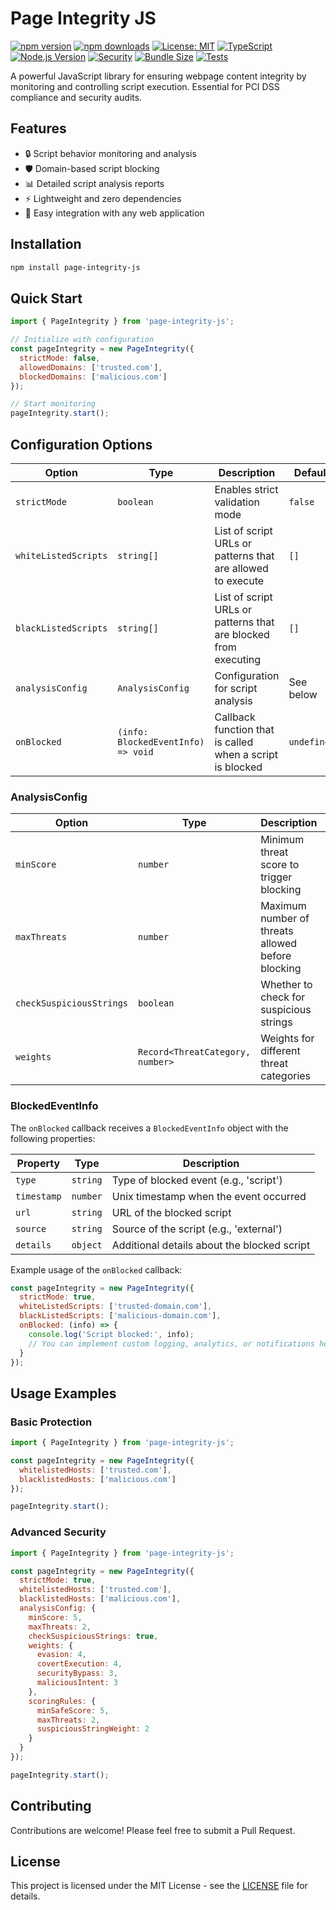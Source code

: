 # Page Integrity JS

[![npm version](https://img.shields.io/npm/v/page-integrity-js.svg)](https://www.npmjs.com/package/page-integrity-js)
[![npm downloads](https://img.shields.io/npm/dm/page-integrity-js.svg)](https://www.npmjs.com/package/page-integrity-js)
[![License: MIT](https://img.shields.io/badge/License-MIT-yellow.svg)](https://opensource.org/licenses/MIT)
[![TypeScript](https://img.shields.io/badge/TypeScript-Ready-blue.svg)](https://www.typescriptlang.org/)
[![Node.js Version](https://img.shields.io/badge/Node.js-%3E%3D16.0.0-green.svg)](https://nodejs.org/)
[![Security](https://img.shields.io/badge/Security-PCI%20DSS%20Compliant-red.svg)](https://www.pcisecuritystandards.org/)
[![Bundle Size](https://img.shields.io/bundlephobia/min/page-integrity-js)](https://bundlephobia.com/package/page-integrity-js)
[![Tests](https://img.shields.io/badge/tests-passing-brightgreen.svg)](https://github.com/nithin-murali-arch/page-integrity-js/actions)

A powerful JavaScript library for ensuring webpage content integrity by monitoring and controlling script execution. Essential for PCI DSS compliance and security audits.

## Features

- 🔒 Script behavior monitoring and analysis
- 🛡️ Domain-based script blocking
- 📊 Detailed script analysis reports
- ⚡ Lightweight and zero dependencies
- 🎯 Easy integration with any web application

## Installation

```bash
npm install page-integrity-js
```

## Quick Start

```javascript
import { PageIntegrity } from 'page-integrity-js';

// Initialize with configuration
const pageIntegrity = new PageIntegrity({
  strictMode: false,
  allowedDomains: ['trusted.com'],
  blockedDomains: ['malicious.com']
});

// Start monitoring
pageIntegrity.start();
```

## Configuration Options

| Option | Type | Description | Default |
|--------|------|-------------|---------|
| `strictMode` | `boolean` | Enables strict validation mode | `false` |
| `whiteListedScripts` | `string[]` | List of script URLs or patterns that are allowed to execute | `[]` |
| `blackListedScripts` | `string[]` | List of script URLs or patterns that are blocked from executing | `[]` |
| `analysisConfig` | `AnalysisConfig` | Configuration for script analysis | See below |
| `onBlocked` | `(info: BlockedEventInfo) => void` | Callback function that is called when a script is blocked | `undefined` |

### AnalysisConfig

| Option | Type | Description | Default |
|--------|------|-------------|---------|
| `minScore` | `number` | Minimum threat score to trigger blocking | `0.7` |
| `maxThreats` | `number` | Maximum number of threats allowed before blocking | `3` |
| `checkSuspiciousStrings` | `boolean` | Whether to check for suspicious strings | `true` |
| `weights` | `Record<ThreatCategory, number>` | Weights for different threat categories | See below |

### BlockedEventInfo

The `onBlocked` callback receives a `BlockedEventInfo` object with the following properties:

| Property | Type | Description |
|----------|------|-------------|
| `type` | `string` | Type of blocked event (e.g., 'script') |
| `timestamp` | `number` | Unix timestamp when the event occurred |
| `url` | `string` | URL of the blocked script |
| `source` | `string` | Source of the script (e.g., 'external') |
| `details` | `object` | Additional details about the blocked script |

Example usage of the `onBlocked` callback:

```javascript
const pageIntegrity = new PageIntegrity({
  strictMode: true,
  whiteListedScripts: ['trusted-domain.com'],
  blackListedScripts: ['malicious-domain.com'],
  onBlocked: (info) => {
    console.log('Script blocked:', info);
    // You can implement custom logging, analytics, or notifications here
  }
});
```

## Usage Examples

### Basic Protection
```javascript
import { PageIntegrity } from 'page-integrity-js';

const pageIntegrity = new PageIntegrity({
  whitelistedHosts: ['trusted.com'],
  blacklistedHosts: ['malicious.com']
});

pageIntegrity.start();
```

### Advanced Security
```javascript
import { PageIntegrity } from 'page-integrity-js';

const pageIntegrity = new PageIntegrity({
  strictMode: true,
  whitelistedHosts: ['trusted.com'],
  blacklistedHosts: ['malicious.com'],
  analysisConfig: {
    minScore: 5,
    maxThreats: 2,
    checkSuspiciousStrings: true,
    weights: {
      evasion: 4,
      covertExecution: 4,
      securityBypass: 3,
      maliciousIntent: 3
    },
    scoringRules: {
      minSafeScore: 5,
      maxThreats: 2,
      suspiciousStringWeight: 2
    }
  }
});

pageIntegrity.start();
```

## Contributing

Contributions are welcome! Please feel free to submit a Pull Request.

## License

This project is licensed under the MIT License - see the [LICENSE](LICENSE) file for details.
